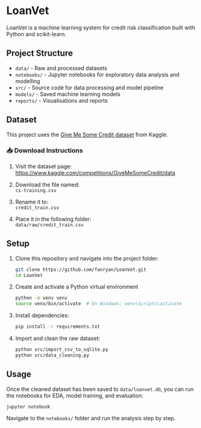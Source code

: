 # LoanVet

LoanVet is a machine learning system for credit risk classification built with Python and scikit-learn.

## Project Structure

- `data/` - Raw and processed datasets
- `notebooks/` - Jupyter notebooks for exploratory data analysis and modelling
- `src/` - Source code for data processing and model pipeline
- `models/` - Saved machine learning models
- `reports/` - Visualisations and reports

## Dataset

This project uses the [Give Me Some Credit dataset](https://www.kaggle.com/competitions/GiveMeSomeCredit/data) from Kaggle.

### 📥 Download Instructions

1. Visit the dataset page:  
   https://www.kaggle.com/competitions/GiveMeSomeCredit/data

2. Download the file named:  
   `cs-training.csv`

3. Rename it to:  
   `credit_train.csv`

4. Place it in the following folder:  
   `data/raw/credit_train.csv`

## Setup

1. Clone this repository and navigate into the project folder:
   ```bash
   git clone https://github.com/fanryan/LoanVet.git
   cd LoanVet
   ```

2. Create and activate a Python virtual environment

    ```bash
    python -m venv venv
    source venv/bin/activate  # On Windows: venv\Scripts\activate
    ```

3. Install dependencies:
    ```bash
    pip install -r requirements.txt
    ```

3. Import and clean the raw dataset:
    ```bash
    python src/import_csv_to_sqlite.py
    python src/data_cleaning.py
    ```

## Usage

Once the cleaned dataset has been saved to `data/loanvet.db`, you can run the notebooks for EDA, model training, and evaluation:
```bash
jupyter notebook
```

Navigate to the `notebooks/` folder and run the analysis step by step.

